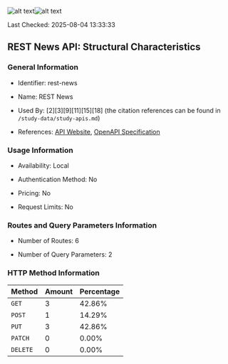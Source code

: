 ![alt text](https://img.shields.io/badge/OpenAPI_Specification-Valid-brightgreen.svg)![alt text](https://img.shields.io/badge/Server_URL-Invalid-red.svg)

Last Checked: 2025-08-04 13:33:33

## REST News API: Structural Characteristics

### General Information

- Identifier: rest-news

- Name: REST News

- Used By: [2][3][9][11][15][18] (the citation references can be found in `/study-data/study-apis.md`)

- References: [API Website](https://github.com/WebFuzzing/EMB/tree/master/jdk_8_maven/cs/rest/artificial/news), [OpenAPI Specification](https://github.com/WebFuzzing/EMB/blob/master/openapi-swagger/rest-news.json)

### Usage Information

- Availability: Local

- Authentication Method: No

- Pricing: No

- Request Limits: No

### Routes and Query Parameters Information

- Number of Routes: 6

- Number of Query Parameters: 2

### HTTP Method Information

| Method | Amount | Percentage |
|--------|--------|------------|
| `GET` | 3 | 42.86% |
| `POST` | 1 | 14.29% |
| `PUT` | 3 | 42.86% |
| `PATCH` | 0 | 0.00% |
| `DELETE` | 0 | 0.00% |
